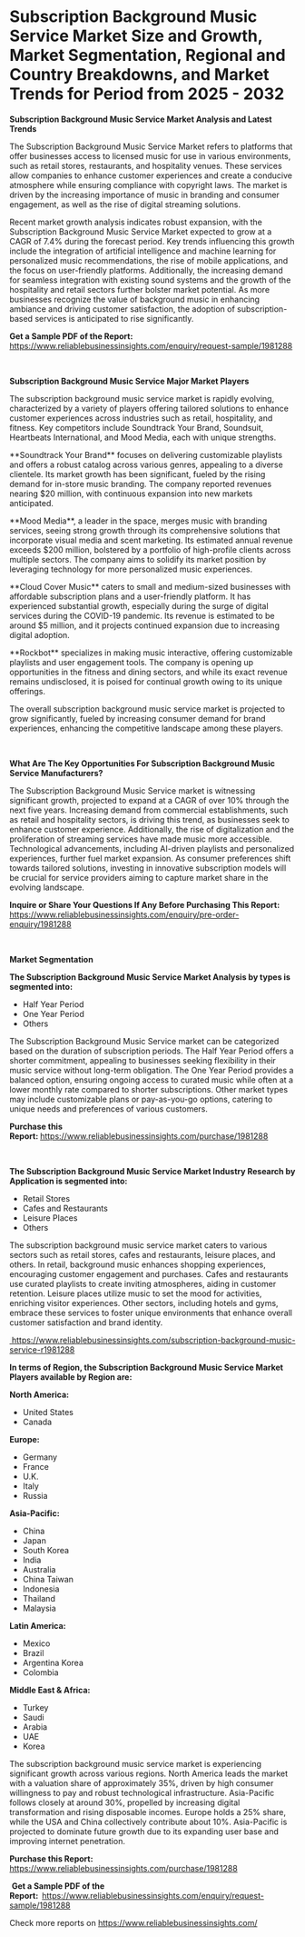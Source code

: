 <p><h1>Subscription Background Music Service Market Size and Growth, Market Segmentation, Regional and Country Breakdowns, and Market Trends for Period from 2025 -  2032</h1></p><p><strong>Subscription Background Music Service Market Analysis and Latest Trends</strong></p>
<p><p>The Subscription Background Music Service Market refers to platforms that offer businesses access to licensed music for use in various environments, such as retail stores, restaurants, and hospitality venues. These services allow companies to enhance customer experiences and create a conducive atmosphere while ensuring compliance with copyright laws. The market is driven by the increasing importance of music in branding and consumer engagement, as well as the rise of digital streaming solutions.</p><p>Recent market growth analysis indicates robust expansion, with the Subscription Background Music Service Market expected to grow at a CAGR of 7.4% during the forecast period. Key trends influencing this growth include the integration of artificial intelligence and machine learning for personalized music recommendations, the rise of mobile applications, and the focus on user-friendly platforms. Additionally, the increasing demand for seamless integration with existing sound systems and the growth of the hospitality and retail sectors further bolster market potential. As more businesses recognize the value of background music in enhancing ambiance and driving customer satisfaction, the adoption of subscription-based services is anticipated to rise significantly.</p></p>
<p><strong>Get a Sample PDF of the Report:&nbsp;</strong> <a href="https://www.reliablebusinessinsights.com/enquiry/request-sample/1981288?utm_campaign=2289&utm_medium=2&utm_source=Github&utm_content=ia&utm_term=11032025&utm_id=subscription-background-music-service">https://www.reliablebusinessinsights.com/enquiry/request-sample/1981288</a></p>
<p>&nbsp;</p>
<p><strong>Subscription Background Music Service Major Market Players</strong></p>
<p><p>The subscription background music service market is rapidly evolving, characterized by a variety of players offering tailored solutions to enhance customer experiences across industries such as retail, hospitality, and fitness. Key competitors include Soundtrack Your Brand, Soundsuit, Heartbeats International, and Mood Media, each with unique strengths.</p><p>**Soundtrack Your Brand** focuses on delivering customizable playlists and offers a robust catalog across various genres, appealing to a diverse clientele. Its market growth has been significant, fueled by the rising demand for in-store music branding. The company reported revenues nearing $20 million, with continuous expansion into new markets anticipated.</p><p>**Mood Media**, a leader in the space, merges music with branding services, seeing strong growth through its comprehensive solutions that incorporate visual media and scent marketing. Its estimated annual revenue exceeds $200 million, bolstered by a portfolio of high-profile clients across multiple sectors. The company aims to solidify its market position by leveraging technology for more personalized music experiences.</p><p>**Cloud Cover Music** caters to small and medium-sized businesses with affordable subscription plans and a user-friendly platform. It has experienced substantial growth, especially during the surge of digital services during the COVID-19 pandemic. Its revenue is estimated to be around $5 million, and it projects continued expansion due to increasing digital adoption.</p><p>**Rockbot** specializes in making music interactive, offering customizable playlists and user engagement tools. The company is opening up opportunities in the fitness and dining sectors, and while its exact revenue remains undisclosed, it is poised for continual growth owing to its unique offerings.</p><p>The overall subscription background music service market is projected to grow significantly, fueled by increasing consumer demand for brand experiences, enhancing the competitive landscape among these players.</p></p>
<p>&nbsp;</p>
<p><strong>What Are The Key Opportunities For Subscription Background Music Service Manufacturers?</strong></p>
<p><p>The Subscription Background Music Service market is witnessing significant growth, projected to expand at a CAGR of over 10% through the next five years. Increasing demand from commercial establishments, such as retail and hospitality sectors, is driving this trend, as businesses seek to enhance customer experience. Additionally, the rise of digitalization and the proliferation of streaming services have made music more accessible. Technological advancements, including AI-driven playlists and personalized experiences, further fuel market expansion. As consumer preferences shift towards tailored solutions, investing in innovative subscription models will be crucial for service providers aiming to capture market share in the evolving landscape.</p></p>
<p><strong>Inquire or Share Your Questions If Any Before Purchasing This Report:</strong> <a href="https://www.reliablebusinessinsights.com/enquiry/pre-order-enquiry/1981288?utm_campaign=2289&utm_medium=2&utm_source=Github&utm_content=ia&utm_term=11032025&utm_id=subscription-background-music-service">https://www.reliablebusinessinsights.com/enquiry/pre-order-enquiry/1981288</a></p>
<p>&nbsp;</p>
<p><strong>Market Segmentation</strong></p>
<p><strong>The Subscription Background Music Service Market Analysis by types is segmented into:</strong></p>
<p><ul><li>Half Year Period</li><li>One Year Period</li><li>Others</li></ul></p>
<p><p>The Subscription Background Music Service market can be categorized based on the duration of subscription periods. The Half Year Period offers a shorter commitment, appealing to businesses seeking flexibility in their music service without long-term obligation. The One Year Period provides a balanced option, ensuring ongoing access to curated music while often at a lower monthly rate compared to shorter subscriptions. Other market types may include customizable plans or pay-as-you-go options, catering to unique needs and preferences of various customers.</p></p>
<p><strong>Purchase this Report:&nbsp;</strong><a href="https://www.reliablebusinessinsights.com/purchase/1981288?utm_campaign=2289&utm_medium=2&utm_source=Github&utm_content=ia&utm_term=11032025&utm_id=subscription-background-music-service">https://www.reliablebusinessinsights.com/purchase/1981288</a></p>
<p>&nbsp;</p>
<p><strong>The Subscription Background Music Service Market Industry Research by Application is segmented into:</strong></p>
<p><ul><li>Retail Stores</li><li>Cafes and Restaurants</li><li>Leisure Places</li><li>Others</li></ul></p>
<p><p>The subscription background music service market caters to various sectors such as retail stores, cafes and restaurants, leisure places, and others. In retail, background music enhances shopping experiences, encouraging customer engagement and purchases. Cafes and restaurants use curated playlists to create inviting atmospheres, aiding in customer retention. Leisure places utilize music to set the mood for activities, enriching visitor experiences. Other sectors, including hotels and gyms, embrace these services to foster unique environments that enhance overall customer satisfaction and brand identity.</p></p>
<p><a href="https://www.reliablebusinessinsights.com/subscription-background-music-service-r1981288?utm_campaign=2289&utm_medium=2&utm_source=Github&utm_content=ia&utm_term=11032025&utm_id=subscription-background-music-service">&nbsp;https://www.reliablebusinessinsights.com/subscription-background-music-service-r1981288</a></p>
<p><strong>In terms of Region, the Subscription Background Music Service Market Players available by Region are:</strong></p>
<p>
    <p> <strong> North America: </strong>
        <ul>
            <li>United States</li>
            <li>Canada</li>
        </ul>
        </p> 
    <p> <strong> Europe: </strong>
        <ul>
            <li>Germany</li>
            <li>France</li>
            <li>U.K.</li>
            <li>Italy</li>
            <li>Russia</li>
        </ul>
        </p> 
    <p> <strong> Asia-Pacific: </strong>
        <ul>
            <li>China</li>
            <li>Japan</li>
            <li>South Korea</li>
            <li>India</li>
            <li>Australia</li>
            <li>China Taiwan</li>
            <li>Indonesia</li>
            <li>Thailand</li>
            <li>Malaysia</li>
        </ul>
        </p> 
    <p> <strong> Latin America: </strong>
        <ul>
            <li>Mexico</li>
            <li>Brazil</li>
            <li>Argentina Korea</li>
            <li>Colombia</li>
        </ul>
        </p> 
    <p> <strong> Middle East & Africa: </strong>
        <ul>
            <li>Turkey</li>
            <li>Saudi</li>
            <li>Arabia</li>
            <li>UAE</li>
            <li>Korea</li>
        </ul>
    </p>
    </p>
<p><p>The subscription background music service market is experiencing significant growth across various regions. North America leads the market with a valuation share of approximately 35%, driven by high consumer willingness to pay and robust technological infrastructure. Asia-Pacific follows closely at around 30%, propelled by increasing digital transformation and rising disposable incomes. Europe holds a 25% share, while the USA and China collectively contribute about 10%. Asia-Pacific is projected to dominate future growth due to its expanding user base and improving internet penetration.</p></p>
<p><strong>Purchase this Report: </strong><a href="https://www.reliablebusinessinsights.com/purchase/1981288?utm_campaign=2289&utm_medium=2&utm_source=Github&utm_content=ia&utm_term=11032025&utm_id=subscription-background-music-service">https://www.reliablebusinessinsights.com/purchase/1981288</a></p>
<p>&nbsp;<strong>Get a Sample PDF of the Report:&nbsp;&nbsp;</strong><a href="https://www.reliablebusinessinsights.com/enquiry/request-sample/1981288?utm_campaign=2289&utm_medium=2&utm_source=Github&utm_content=ia&utm_term=11032025&utm_id=subscription-background-music-service">https://www.reliablebusinessinsights.com/enquiry/request-sample/1981288</a></p>
<p><strong></strong></p>
<p>Check more reports on <a href="https://www.reliablebusinessinsights.com/?utm_campaign=2289&utm_medium=2&utm_source=Github&utm_content=ia&utm_term=11032025&utm_id=subscription-background-music-service">https://www.reliablebusinessinsights.com/</a></p>